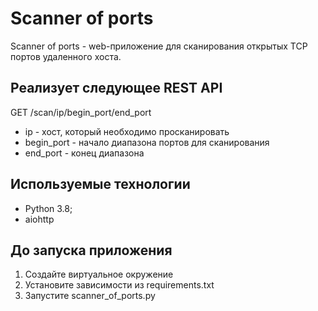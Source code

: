 # Scanner of ports
Scanner of ports - web-приложение для сканирования открытых 
TCP портов удаленного хоста.

## Реализует следующее REST API
GET /scan/ip/begin_port/end_port
* ip - хост, который необходимо просканировать
* begin_port - начало диапазона портов для сканирования
* end_port - конец диапазона
   

## Используемые технологии
* Python 3.8;
* aiohttp

## До запуска приложения
1. Создайте виртуальное окружение
2. Установите зависимости из requirements.txt
3. Запустите scanner_of_ports.py